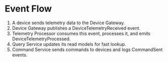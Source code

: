 # Event Flow

1. A device sends telemetry data to the Device Gateway.
2. Device Gateway publishes a DeviceTelemetryReceived event.
3. Telemetry Processor consumes this event, processes it, and emits DeviceTelemetryProcessed.
4. Query Service updates its read models for fast lookup.
5. Command Service sends commands to devices and logs CommandSent events.

